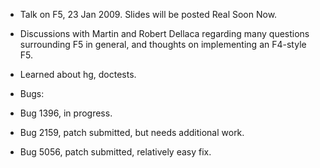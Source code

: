  * Talk on F5, 23 Jan 2009. Slides will be posted Real Soon Now.

 * Discussions with Martin and Robert Dellaca regarding many questions surrounding F5 in general, and thoughts on implementing an F4-style F5.

 * Learned about hg, doctests.

 * Bugs:
  * Bug 1396, in progress.
  * Bug 2159, patch submitted, but needs additional work.
  * Bug 5056, patch submitted, relatively easy fix.
